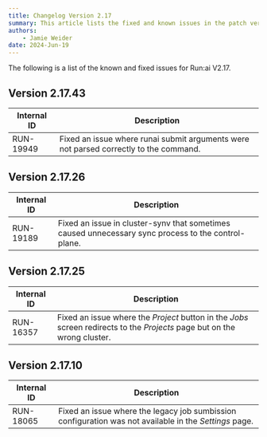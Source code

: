 ```yaml
---
title: Changelog Version 2.17
summary: This article lists the fixed and known issues in the patch versions as well as additional new features that were added in each patch version.
authors:
    - Jamie Weider
date: 2024-Jun-19
---
```


The following is a list of the known and fixed issues for Run:ai V2.17.

## Version 2.17.43

| Internal ID | Description |
|--|--|
| RUN-19949 | Fixed an issue where runai submit arguments were not parsed correctly to the command. |

## Version 2.17.26

| Internal ID | Description |
|--|--|
| RUN-19189 | Fixed an issue in cluster-synv that sometimes caused unnecessary sync process to the control-plane. |

## Version 2.17.25

| Internal ID | Description |
|--|--|
| RUN-16357 | Fixed an issue where the *Project* button in the *Jobs* screen redirects to the *Projects* page but on the wrong cluster. |


## Version 2.17.10

| Internal ID | Description |
|--|--|
| RUN-18065 | Fixed an issue where the legacy job sumbission configuration was not available in the *Settings* page. |
